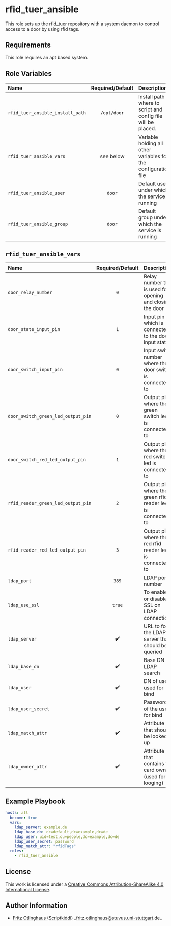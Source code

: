 # rfid_tuer_ansible

This role sets up the rfid_tuer repository with a system daemon to control access to a door by using rfid tags.

## Requirements
This role requires an apt based system.

## Role Variables

| Name                             | Required/Default | Description                                                     |
|:---------------------------------|:----------------:|:----------------------------------------------------------------|
| `rfid_tuer_ansible_install_path` | `/opt/door`      | Install path where to script and config file will be placed.    |
| `rfid_tuer_ansible_vars`         | see below        | Variable holding all other variables for the configuration file |
| `rfid_tuer_ansible_user`         | `door`           | Default user under which the service is running                 |
| `rfid_tuer_ansible_group`        | `door`           | Default group under which the service is running                |


## `rfid_tuer_ansible_vars`

| Name                               | Required/Default   | Description                                                |
|:-----------------------------------|:------------------:|:-----------------------------------------------------------|
| `door_relay_number`                | `0`                | Relay number that is used for opening and closing the door |
| `door_state_input_pin`             | `1`                | Input pin which is connected to the door input state       |
| `door_switch_input_pin`            | `0`                | Input switch number where the door switch is connected to  |
| `door_switch_green_led_output_pin` | `0`                | Output pin where the green switch led is connected to      |
| `door_switch_red_led_output_pin`   | `1`                | Output pin where the red switch led is connected to        |
| `rfid_reader_green_led_output_pin` | `2`                | Output pin where the green rfid reader led is connected to |
| `rfid_reader_red_led_output_pin`   | `3`                | Output pin where the red rfid reader led is connected to   |
| `ldap_port`                        | `389`              | LDAP port number                                           |
| `ldap_use_ssl`                     | `true`             | To enable or disable SSL on LDAP connections               |
| `ldap_server`                      | :heavy_check_mark: | URL to for the LDAP server that should be queried          |
| `ldap_base_dn`                     | :heavy_check_mark: | Base DN for LDAP search                                    |
| `ldap_user`                        | :heavy_check_mark: | DN of user used for bind                                   |
| `ldap_user_secret`                 | :heavy_check_mark: | Password of the user for bind                              |
| `ldap_match_attr`                  | :heavy_check_mark: | Attribute that should be looked up                         |
| `ldap_owner_attr`                  | :heavy_check_mark: | Attribute that contains the card owner (used for looging)  |

## Example Playbook

```yml
hosts: all
  become: true
  vars:
    ldap_server: example.de
    ldap_base_dn: dc=default,dc=example,dc=de
    ldap_user: uid=test,ou=people,dc=example,dc=de
    ldap_user_secret: password
    ldap_match_attr: "rfidTags"
  roles:
    - rfid_tuer_ansible
```

## License

This work is licensed under a [Creative Commons Attribution-ShareAlike 4.0 International License](https://creativecommons.org/licenses/by-sa/4.0/).

## Author Information

- [Fritz Otlinghaus (Scriptkiddi)](https://github.com/scriptkiddi) _fritz.otlinghaus@stuvus.uni-stuttgart.de_
